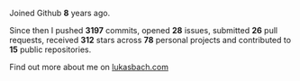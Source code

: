 Joined Github **8** years ago.

Since then I pushed **3197** commits, opened **28** issues, submitted **26** pull requests, received **312** stars across **78** personal projects and contributed to **15** public repositories.

Find out more about me on [lukasbach.com](https://lukasbach.com)
